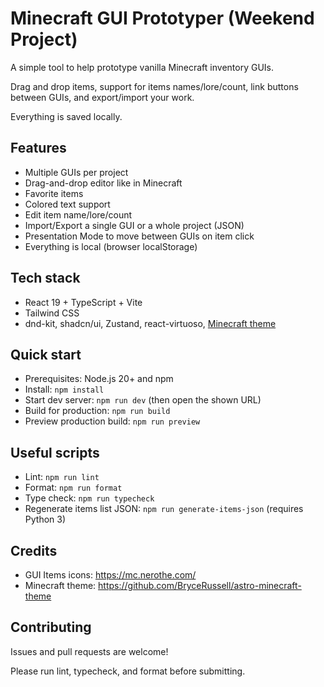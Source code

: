 # Minecraft GUI Prototyper (Weekend Project)

A simple tool to help prototype vanilla Minecraft inventory GUIs.

Drag and drop items, support for items names/lore/count, link buttons between GUIs, and export/import your work.

Everything is saved locally.

## Features
- Multiple GUIs per project
- Drag-and-drop editor like in Minecraft
- Favorite items
- Colored text support
- Edit item name/lore/count
- Import/Export a single GUI or a whole project (JSON)
- Presentation Mode to move between GUIs on item click
- Everything is local (browser localStorage)

## Tech stack
- React 19 + TypeScript + Vite
- Tailwind CSS
- dnd-kit, shadcn/ui, Zustand, react-virtuoso, [Minecraft theme](https://github.com/BryceRussell/astro-minecraft-theme)

## Quick start
- Prerequisites: Node.js 20+ and npm
- Install: `npm install`
- Start dev server: `npm run dev` (then open the shown URL)
- Build for production: `npm run build`
- Preview production build: `npm run preview`

## Useful scripts
- Lint: `npm run lint`
- Format: `npm run format`
- Type check: `npm run typecheck`
- Regenerate items list JSON: `npm run generate-items-json` (requires Python 3)

## Credits
- GUI Items icons: https://mc.nerothe.com/
- Minecraft theme: https://github.com/BryceRussell/astro-minecraft-theme

## Contributing
Issues and pull requests are welcome!

Please run lint, typecheck, and format before submitting.